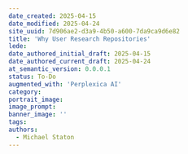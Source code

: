```yaml
---
date_created: 2025-04-15
date_modified: 2025-04-24
site_uuid: 7d906ae2-d3a9-4b50-a600-7da9ca9d6e82
title: 'Why User Research Repositories'
lede: 
date_authored_initial_draft: 2025-04-15
date_authored_current_draft: 2025-04-24
at_semantic_version: 0.0.0.1
status: To-Do
augmented_with: 'Perplexica AI'
category: 
portrait_image: 
image_prompt: 
banner_image: ''
tags:
authors:
  - Michael Staton
---
```


